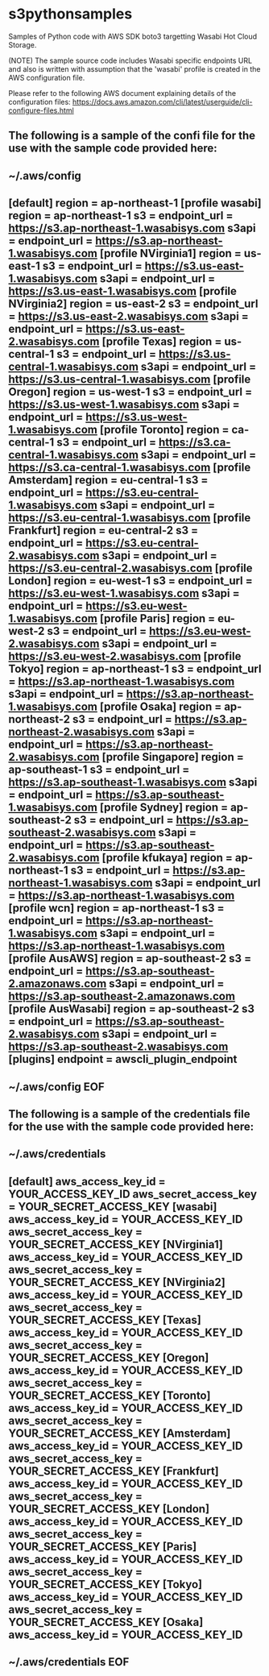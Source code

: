# s3pythonsamples
Samples of Python code with AWS SDK boto3 targetting Wasabi Hot Cloud Storage.

(NOTE) The sample source code includes Wasabi specific endpoints URL and also is written with assumption that the 'wasabi' profile is created in the AWS configuration file.

Please refer to the following AWS document explaining details of the configuration files:
https://docs.aws.amazon.com/cli/latest/userguide/cli-configure-files.html

The following is a sample of the confi file for the use with the sample code provided here:
--------------------------------------------------------
~/.aws/config
--------------------------------------------------------
[default]
region = ap-northeast-1
[profile wasabi]
region = ap-northeast-1
s3 =
    endpoint_url = https://s3.ap-northeast-1.wasabisys.com
s3api =
    endpoint_url = https://s3.ap-northeast-1.wasabisys.com
[profile NVirginia1]
region = us-east-1
s3 =
    endpoint_url = https://s3.us-east-1.wasabisys.com
s3api =
    endpoint_url = https://s3.us-east-1.wasabisys.com
[profile NVirginia2]
region = us-east-2
s3 =
    endpoint_url = https://s3.us-east-2.wasabisys.com
s3api =
    endpoint_url = https://s3.us-east-2.wasabisys.com
[profile Texas]
region = us-central-1
s3 =
    endpoint_url = https://s3.us-central-1.wasabisys.com
s3api =
    endpoint_url = https://s3.us-central-1.wasabisys.com
[profile Oregon]
region = us-west-1
s3 =
    endpoint_url = https://s3.us-west-1.wasabisys.com
s3api =
    endpoint_url = https://s3.us-west-1.wasabisys.com
[profile Toronto]
region = ca-central-1
s3 =
    endpoint_url = https://s3.ca-central-1.wasabisys.com
s3api =
    endpoint_url = https://s3.ca-central-1.wasabisys.com
[profile Amsterdam]
region = eu-central-1
s3 =
    endpoint_url = https://s3.eu-central-1.wasabisys.com
s3api =
    endpoint_url = https://s3.eu-central-1.wasabisys.com
[profile Frankfurt]
region = eu-central-2
s3 =
    endpoint_url = https://s3.eu-central-2.wasabisys.com
s3api =
    endpoint_url = https://s3.eu-central-2.wasabisys.com
[profile London]
region = eu-west-1
s3 =
    endpoint_url = https://s3.eu-west-1.wasabisys.com
s3api =
    endpoint_url = https://s3.eu-west-1.wasabisys.com
[profile Paris]
region = eu-west-2
s3 =
    endpoint_url = https://s3.eu-west-2.wasabisys.com
s3api =
    endpoint_url = https://s3.eu-west-2.wasabisys.com
[profile Tokyo]
region = ap-northeast-1
s3 =
    endpoint_url = https://s3.ap-northeast-1.wasabisys.com
s3api =
    endpoint_url = https://s3.ap-northeast-1.wasabisys.com
[profile Osaka]
region = ap-northeast-2
s3 =
    endpoint_url = https://s3.ap-northeast-2.wasabisys.com
s3api =
    endpoint_url = https://s3.ap-northeast-2.wasabisys.com
[profile Singapore]
region = ap-southeast-1
s3 =
    endpoint_url = https://s3.ap-southeast-1.wasabisys.com
s3api =
    endpoint_url = https://s3.ap-southeast-1.wasabisys.com
[profile Sydney]
region = ap-southeast-2
s3 =
    endpoint_url = https://s3.ap-southeast-2.wasabisys.com
s3api =
    endpoint_url = https://s3.ap-southeast-2.wasabisys.com
[profile kfukaya]
region = ap-northeast-1
s3 =
    endpoint_url = https://s3.ap-northeast-1.wasabisys.com
s3api =
    endpoint_url = https://s3.ap-northeast-1.wasabisys.com
[profile wcn]
region = ap-northeast-1
s3 =
    endpoint_url = https://s3.ap-northeast-1.wasabisys.com
s3api =
    endpoint_url = https://s3.ap-northeast-1.wasabisys.com
[profile AusAWS]
region = ap-southeast-2
s3 =
    endpoint_url = https://s3.ap-southeast-2.amazonaws.com
s3api =
    endpoint_url = https://s3.ap-southeast-2.amazonaws.com
[profile AusWasabi]
region = ap-southeast-2
s3 =
    endpoint_url = https://s3.ap-southeast-2.wasabisys.com
s3api =
    endpoint_url = https://s3.ap-southeast-2.wasabisys.com
[plugins]
endpoint = awscli_plugin_endpoint
--------------------------------------------------------
~/.aws/config EOF
--------------------------------------------------------

The following is a sample of the credentials file for the use with the sample code provided here:
--------------------------------------------------------
~/.aws/credentials
--------------------------------------------------------
[default]
aws_access_key_id = YOUR_ACCESS_KEY_ID
aws_secret_access_key = YOUR_SECRET_ACCESS_KEY
[wasabi]
aws_access_key_id = YOUR_ACCESS_KEY_ID
aws_secret_access_key = YOUR_SECRET_ACCESS_KEY
[NVirginia1]
aws_access_key_id = YOUR_ACCESS_KEY_ID
aws_secret_access_key = YOUR_SECRET_ACCESS_KEY
[NVirginia2]
aws_access_key_id = YOUR_ACCESS_KEY_ID
aws_secret_access_key = YOUR_SECRET_ACCESS_KEY
[Texas]
aws_access_key_id = YOUR_ACCESS_KEY_ID
aws_secret_access_key = YOUR_SECRET_ACCESS_KEY
[Oregon]
aws_access_key_id = YOUR_ACCESS_KEY_ID
aws_secret_access_key = YOUR_SECRET_ACCESS_KEY
[Toronto]
aws_access_key_id = YOUR_ACCESS_KEY_ID
aws_secret_access_key = YOUR_SECRET_ACCESS_KEY
[Amsterdam]
aws_access_key_id = YOUR_ACCESS_KEY_ID
aws_secret_access_key = YOUR_SECRET_ACCESS_KEY
[Frankfurt]
aws_access_key_id = YOUR_ACCESS_KEY_ID
aws_secret_access_key = YOUR_SECRET_ACCESS_KEY
[London]
aws_access_key_id = YOUR_ACCESS_KEY_ID
aws_secret_access_key = YOUR_SECRET_ACCESS_KEY
[Paris]
aws_access_key_id = YOUR_ACCESS_KEY_ID
aws_secret_access_key = YOUR_SECRET_ACCESS_KEY
[Tokyo]
aws_access_key_id = YOUR_ACCESS_KEY_ID
aws_secret_access_key = YOUR_SECRET_ACCESS_KEY
[Osaka]
aws_access_key_id = YOUR_ACCESS_KEY_ID
--------------------------------------------------------
~/.aws/credentials EOF
--------------------------------------------------------
